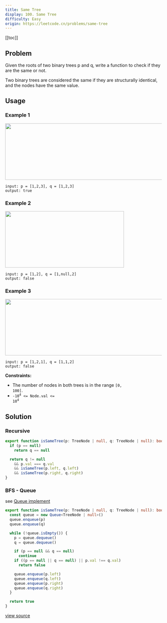 ```yaml
---
title: Same Tree
display: 100. Same Tree
difficulty: Easy
origin: https://leetcode.cn/problems/same-tree
---
```


[[toc]]

## Problem

Given the roots of two binary trees p and q, write a function to check if they are the same or not.

Two binary trees are considered the same if they are structurally identical, and the nodes have the same value.

## Usage

### Example 1

<img alt="" src="https://assets.leetcode.com/uploads/2020/12/20/ex1.jpg" style="width: 622px; height: 182px;" />

```
input: p = [1,2,3], q = [1,2,3]
output: true
```

### Example 2

<img alt="" src="https://assets.leetcode.com/uploads/2020/12/20/ex2.jpg" style="width: 382px; height: 182px;" />

```
input: p = [1,2], q = [1,null,2]
output: false
```

### Example 3

<img alt="" src="https://assets.leetcode.com/uploads/2020/12/20/ex3.jpg" style="width: 622px; height: 182px;" />

```
input: p = [1,2,1], q = [1,1,2]
output: false
```


**Constraints:**

- The number of nodes in both trees is in the range <code>[0, 100]</code>.
- <code>-10<sup>4</sup> &lt;= Node.val &lt;= 10<sup>4</sup></code>


## Solution

### Recursive

```ts
export function isSameTree(p: TreeNode | null, q: TreeNode | null): boolean {
  if (p == null)
    return q == null

  return q != null
    && p.val === q.val
    && isSameTree(p.left, q.left)
    && isSameTree(p.right, q.right)
}
```

### BFS - Queue

see [Queue implement](/design/queue)

```ts
export function isSameTree(p: TreeNode | null, q: TreeNode | null): boolean {
  const queue = new Queue<TreeNode | null>()
  queue.enqueue(p)
  queue.enqueue(q)

  while (!queue.isEmpty()) {
    p = queue.dequeue()
    q = queue.dequeue()

    if (p == null && q == null)
      continue
    if ((p == null || q == null) || p.val !== q.val)
      return false

    queue.enqueue(p.left)
    queue.enqueue(q.left)
    queue.enqueue(p.right)
    queue.enqueue(q.right)
  }

  return true
}
```

[view source](https://leetcode.cn/problems/same-tree)
